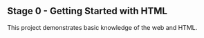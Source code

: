 ## Stage 0 - Getting Started with HTML

This project demonstrates basic knowledge of the web and HTML.